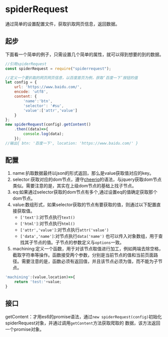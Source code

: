 
spiderRequest
=======

通过简单的设置配置文件，获取扒取网页信息，返回数据。

## 起步
下面看一个简单的例子，只需设置几个简单的属性，就可以得到想要的到的数据。
```javascript
//引用spiderRequest
const spiderRequest = require("spiderrequest");

//定义一个要扒取的网页网页信息，以百度首页为例，获取‘百度一下’按钮的值
let config = {
	url: 'https://www.baidu.com/',
	encode: 'utf8',
	content: {
		'name':'btn',
		'selector': '#su',
		'value':['attr','value']
	}
};
new spiderRequest(config).getContent()
    .then((data)=>{
    	console.log(data);
    });
//输出{ btn: '百度一下', location: 'https://www.baidu.com/' }
```
## 配置
1. name:扒取数据最终以json的形式返回，那么是value获取值对应的key。
2. selector:获取对应的dom节点，遵守[cheerio](https://www.npmjs.com/package/cheerio)的语法，与jquery获取dom节点类似。需要注意的是，其实在上级dom节点的基础上找子节点。
3. eq:如果通过selector获取的dom节点有多个,通过设置eq的值确定获取那个dom节点。
4. value:数组形式，如果selector获取的节点有要获取的值，则通过以下配置直接获取值。
    - `['text']`:对节点执行`text()`
    - `['html']`:对节点执行`html()`
    - `['attr','value']`:对节点执行`attr('value')`
    - `['data','name']`:对节点执行`data('name')`
    也可以传入对象数组，用于查找其子节点的值。子节点的参数定义与`options`一致。
5. machining:定义一个函数，用于对该节点取值进行加工，例如两端去除空格，截取字符串等操作。函数接受两个参数，分别是当前节点的值和当前页面路径。需要注意的是，函数必须有返回值，并且该节点必须为值，而不能为子节点。
```javascript
'machining':(value,location)=>{
	return 'test:'+value; 
}
```

## 接口
getContent：才用es6的promise语法，通过`new spiderRequest(config)`初始化spiderRequest对象，并通过调用`getContent`方法获取爬取的
数据，该方法返回一个promise对象。